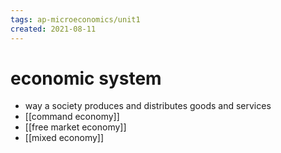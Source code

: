 ```yaml
---
tags: ap-microeconomics/unit1 
created: 2021-08-11
---
```


# economic system

- way a society produces and distributes goods and services
- [[command economy]]
- [[free market economy]]
- [[mixed economy]]